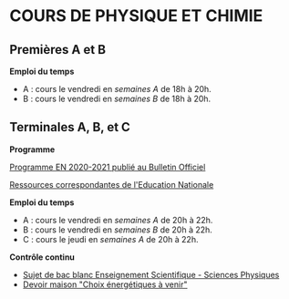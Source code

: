 # COURS DE PHYSIQUE ET CHIMIE

## Premières A et B

**Emploi du temps**
- A : cours le vendredi en *semaines A* de 18h à 20h.
- B : cours le vendredi en *semaines B* de 18h à 20h. 

## Terminales A, B, et C

**Programme**

[Programme EN 2020-2021 publié au Bulletin Officiel](https://www.education.gouv.fr/bo/19/Special8/MENE1921241A.htm)

[Ressources correspondantes de l'Education Nationale](https://eduscol.education.fr/1750/programmes-et-ressources-en-enseignement-scientifique-voie-g)

**Emploi du temps**
- A : cours le vendredi en *semaines A* de 20h à 22h.
- B : cours le vendredi en *semaines B* de 20h à 22h. 
- C : cours le jeudi en *semaines A* de 20h à 22h.

**Contrôle continu**

- [Sujet de bac blanc Enseignement Scientifique - Sciences Physiques](/bb.pdf)
- [Devoir maison "Choix énergétiques à venir"](/dm_post_bb.pdf)
